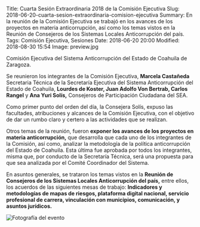 Title: Cuarta Sesión Extraordinaria 2018 de la Comisión Ejecutiva
Slug: 2018-06-20-cuarta-sesion-extraordinaria-comision-ejecutiva
Summary: En la reunión de la Comisión Ejecutiva se trabajó en los avances de los proyectos en materia anticorrupción, así como los temas vistos en la Reunión de Consejeros de los Sistemas Locales Anticorrupción del país.
Tags: Comisión Ejecutiva, Sesiones
Date: 2018-06-20 20:00
Modified: 2018-08-30 15:54
Image: preview.jpg


Comisión Ejecutiva del Sistema Anticorrupción del Estado de Coahuila de Zaragoza.

Se reunieron los integrantes de la Comisión Ejecutiva, **Marcela Castañeda**
Secretaria Técnica de la Secretaría Ejecutiva del Sistema Anticorrupción del
Estado de Coahuila, **Lourdes de Koster, Juan Adolfo Von Bertrab, Carlos
Rangel** y **Ana Yuri Solís,** Consejeros de Participación Ciudadana del SEA.

Como primer punto del orden del día, la Consejera Solís, expuso las facultades,
atribuciones y alcances de la Comisión Ejecutiva, con el objetivo de dar un
rumbo claro y certero a las actividades que se realizan.

Otros temas de la reunión, fueron **exponer los avances de los proyectos en
materia anticorrupción,** que desarrolla que cada uno de los integrantes de la
Comisión, así como, analizar la metodología de la política anticorrupción del
Estado de Coahuila. Esta última fue aprobada por todos los integrantes, misma
que, por conducto de la Secretaría Técnica, será una propuesta para que sea
analizada por el Comité Coordinador del Sistema.

En asuntos generales, se trataron los temas vistos en la **Reunión de Consejeros
de los Sistemas Locales Anticorrupción del país,** entre ellos, los acuerdos de
las siguientes mesas de trabajo: **Indicadores y metodologías de mapas de
riesgos, plataforma digital nacional, servicio profesional de carrera,
vinculación con municipios, comunicación, y asuntos jurídicos.**

<img class="img-fluid" src="foto-reunion-comision-ejecutiva.jpg" alt="Fotografía del evento">
